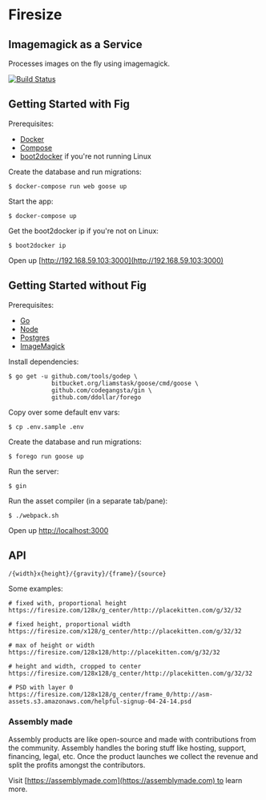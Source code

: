 # Firesize

## Imagemagick as a Service

Processes images on the fly using imagemagick.

[![Build Status](https://travis-ci.org/asm-products/firesize.svg?branch=master)](https://travis-ci.org/asm-products/firesize)

## Getting Started with Fig

Prerequisites:

* [Docker](https://docker.com/)
* [Compose](https://docker.com/)
* [boot2docker](http://boot2docker.io/) if you're not running Linux

Create the database and run migrations:

    $ docker-compose run web goose up

Start the app:

    $ docker-compose up

Get the boot2docker ip if you're not on Linux:

    $ boot2docker ip

Open up [http://192.168.59.103:3000](http://192.168.59.103:3000)

## Getting Started without Fig

Prerequisites:

* [Go](https://golang.org/)
* [Node](http://nodejs.org/)
* [Postgres](http://www.postgresql.org/)
* [ImageMagick](http://www.imagemagick.org/)

Install dependencies:

    $ go get -u github.com/tools/godep \
                bitbucket.org/liamstask/goose/cmd/goose \
                github.com/codegangsta/gin \
                github.com/ddollar/forego

Copy over some default env vars:

    $ cp .env.sample .env

Create the database and run migrations:

    $ forego run goose up

Run the server:

    $ gin

Run the asset compiler (in a separate tab/pane):

    $ ./webpack.sh

Open up [http://localhost:3000](http://localhost:3000)

## API

    /{width}x{height}/{gravity}/{frame}/{source}

Some examples:

    # fixed with, proportional height
    https://firesize.com/128x/g_center/http://placekitten.com/g/32/32

    # fixed height, proportional width
    https://firesize.com/x128/g_center/http://placekitten.com/g/32/32

    # max of height or width
    https://firesize.com/128x128/http://placekitten.com/g/32/32

    # height and width, cropped to center
    https://firesize.com/128x128/g_center/http://placekitten.com/g/32/32

    # PSD with layer 0
    https://firesize.com/128x128/g_center/frame_0/http://asm-assets.s3.amazonaws.com/helpful-signup-04-24-14.psd


### Assembly made

Assembly products are like open-source and made with contributions from the community. Assembly handles the boring stuff like hosting, support, financing, legal, etc. Once the product launches we collect the revenue and split the profits amongst the contributors.

Visit [https://assemblymade.com](https://assemblymade.com) to learn more.

